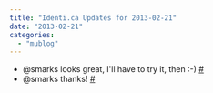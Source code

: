 ```yaml
---
title: "Identi.ca Updates for 2013-02-21"
date: "2013-02-21"
categories: 
  - "mublog"
---
```


- @smarks looks great, I'll have to try it, then :-) [#](http://identi.ca/notice/99725334)
- @smarks thanks! [#](http://identi.ca/notice/99725335)
